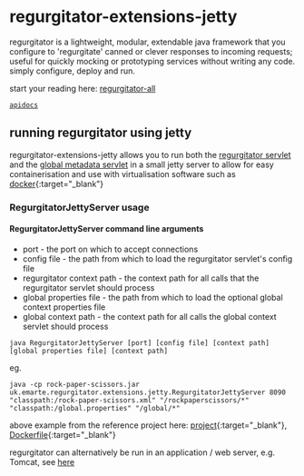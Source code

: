 # regurgitator-extensions-jetty

regurgitator is a lightweight, modular, extendable java framework that you configure to 'regurgitate' canned or clever responses to incoming requests; useful for quickly mocking or prototyping services without writing any code. simply configure, deploy and run.

start your reading here: [regurgitator-all](https://talmeym.github.io/regurgitator-all#regurgitator)

[``apidocs``](https://regurgitator.emarte.uk/apidocs/regurgitator-extensions-jetty/0.1.2/)

## running regurgitator using jetty

regurgitator-extensions-jetty allows you to run both the [regurgitator servlet](https://talmeym.github.io/regurgitator-extensions-web#regurgitator-servlet) and the [global metadata servlet](https://talmeym.github.io/regurgitator-extensions-web#global-metadata-servlet) in a small jetty server to allow for easy containerisation and use with virtualisation software such as [docker](https://www.docker.com){:target="_blank"}

### RegurgitatorJettyServer usage

#### RegurgitatorJettyServer command line arguments

* port - the port on which to accept connections
* config file - the path from which to load the regurgitator servlet's config file
* regurgitator context path - the context path for all calls that the regurgitator servlet should process
* global properties file - the path from which to load the optional global context properties file
* global context path - the context path for all calls the global context servlet should process

```java RegurgitatorJettyServer [port] [config file] [context path] [global properties file] [context path]```

eg.

```java -cp rock-paper-scissors.jar uk.emarte.regurgitator.extensions.jetty.RegurgitatorJettyServer 8090 "classpath:/rock-paper-scissors.xml" "/rockpaperscissors/*" "classpath:/global.properties" "/global/*"```

above example from the reference project here: [project](https://github.com/talmeym/primeable-mock-server){:target="_blank"}, [Dockerfile](https://github.com/talmeym/primeable-mock-server/blob/master/Dockerfile){:target="_blank"}

regurgitator can alternatively be run in an application / web server, e.g. Tomcat, see [here](https://talmeym.github.io/regurgitator-extensions-web#tomcat)
